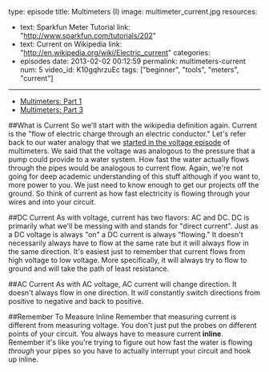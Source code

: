 type: episode
title: Multimeters (I)
image: multimeter_current.jpg
resources:
  - text: Sparkfun Meter Tutorial
    link: "http://www.sparkfun.com/tutorials/202"
  - text: Current on Wikipedia
    link: "http://en.wikipedia.org/wiki/Electric_current"
categories:
  - episodes
date: 2013-02-02 00:12:59
permalink: multimeters-current
num: 5
video_id: K10gqhrzuEc
tags: ["beginner", "tools", "meters", "current"]
---

*  [Multimeters: Part 1](/episodes/2013/02/02/multimeters-voltage)
*  [Multimeters: Part 3](/episodes/2013/02/02/multimeters-resistance)

##What is Current
So we'll start with the wikipedia definition again.  Current is the "flow of electric charge through an electric conductor."  Let's refer back to our water analogy that we <a href="/episodes/2013/02/02/multimeters_voltage">started in the voltage episode</a> of multimeters.  We said that the voltage was analogous to the pressure that a pump could provide to a water system.  How fast the water actually flows through the pipes would be analogous to current flow.  Again, we're not going for deep academic understanding of this stuff although if you want to, more power to you.  We just need to know enough to get our projects off the ground.  So think of current as how fast electricity is flowing through your wires and into your circuit.

##DC Current
As with voltage, current has two flavors: AC and DC.  DC is primarily what we'll be messing with and stands for "direct current".  Just as a DC voltage is always "on" a DC current is always "flowing."  It doesn't necessarily always have to flow at the same rate but it will always flow in the same direction.  It's easiest just to remember that current flows from high voltage to low voltage.  More specifically, it will always try to flow to ground and will take the path of least resistance.

##AC Current
As with AC voltage, AC current will change direction.  It doesn't always flow in one direction.  It will constantly switch directions from positive to negative and back to positive.

##Remember To Measure Inline
Remember that measuring current is different from measuring voltage.  You don't just put the probes on different points of your circuit.  You always have to measure current **inline**.  Remember it's like you're trying to figure out how fast the water is flowing *through* your pipes so you have to actually interrupt your circuit and hook up inline.